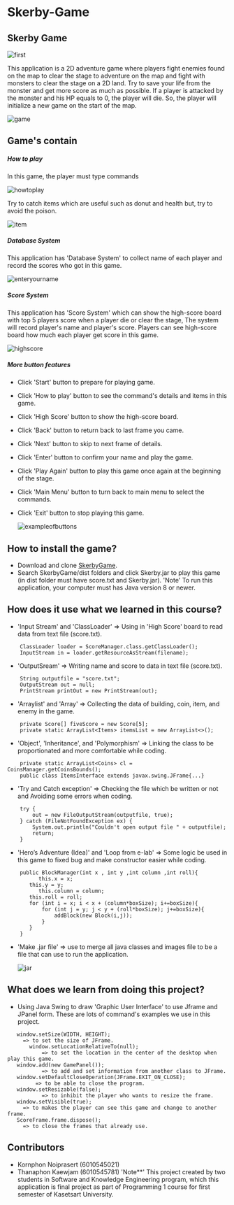﻿# Skerby-Game

## Skerby Game	
   
   
   
   ![first](Review/Interface.png)



   This application is a 2D adventure game where players fight enemies found on the map to clear the stage to adventure on the map and fight with monsters to clear the stage on a 2D land. Try to save your life from the monster and get more score as much as possible. If a player is attacked by the monster and his HP equals to 0, the player will die. So, the player will initialize a new game on the start of the map.	
   
   
   
   ![game](Review/land.png)


       
## Game's contain
 
 ##### **How to play**
   In this game, the player must type commands



   ![howtoplay](Review/HowToPlay.png)



   Try to catch items which are useful such as donut and health but, try to avoid the poison.
      
      
      
   ![item](Review/HowToPlayTwo.png)
 
 
 
 ##### **Database System**
   This application has 'Database System' to collect name of each player and record the scores who got in this game.
   
   
   
   ![enteryourname](Review/Enteryourname.png)
 
 
 
 ##### **Score System**
   This application has 'Score System' which can show the high-score board with top 5 players score when a player die or clear the stage, The system will record player's name and player's score. Players can see high-score board how much each player get score in this game.
   
   
   
   ![highscore](Review/HighScore.png)
   
   
   
 ##### **More button features**
- Click 'Start' button to prepare for playing game.
- Click 'How to play' button to see the command's details and items in this game.
- Click 'High Score' button to show the high-score board.
- Click 'Back' button to return back to last frame you came.
- Click 'Next' button to skip to next frame of details.
- Click 'Enter' button to confirm your name and play the game.
- Click 'Play Again' button to play this game once again at the beginning of the stage.
- Click 'Main Menu' button to turn back to main menu to select the commands.
- Click 'Exit' button to stop playing this game.
    
    
    
    ![exampleofbuttons](Review/YouDie.png)



 ## How to install the game?
 - Download and clone [SkerbyGame](https://github.com/Driveiei/Skerby-Game2).
 - Search SkerbyGame/dist folders and click Skerby.jar to play this game (in dist folder must have score.txt and Skerby.jar).
  'Note' To run this application, your computer must has Java version 8 or newer.


 ## How does it use what we learned in this course?
 
 - 'Input Stream' and 'ClassLoader' => Using in 'High Score' board to read data from text file (score.txt).
 ```
     ClassLoader loader = ScoreManager.class.getClassLoader();
     InputStream in = loader.getResourceAsStream(filename);
 ```

 - 'OutputSream' => Writing name and score to data in text file (score.txt).
 ```
     String outputfile = "score.txt";
     OutputStream out = null;
     PrintStream printOut = new PrintStream(out);
 ```

 - 'Arraylist' and 'Array' => Collecting the data of building, coin, item, and enemy in the game.
 ```
     private Score[] fiveScore = new Score[5];
     private static ArrayList<Items> itemsList = new ArrayList<>();
 ```

 - 'Object', 'Inheritance', and 'Polymorphism' => Linking the class to be proportionated and more comfortable while coding.
 ```
     private static ArrayList<Coins> cl = CoinsManager.getCoinsBounds();
     public class ItemsInterface extends javax.swing.JFrame{...}
 ```

 - 'Try and Catch exception' => Checking the file which be written or not and Avoiding some errors when coding.
 ```
     try {
         out = new FileOutputStream(outputfile, true);
     } catch (FileNotFoundException ex) {
         System.out.println("Couldn't open output file " + outputfile);
         return;
     }
 ```
        
 - 'Hero’s Adventure (Idea)' and 'Loop from e-lab' => Some logic be used in this game to fixed bug and make constructor easier while coding.
 ```
     public BlockManager(int x , int y ,int column ,int roll){
    	   this.x = x;
       	this.y = y;
    	   this.column = column;
       	this.roll = roll;
        for (int i = x; i < x + (column*boxSize); i+=boxSize){
            for (int j = y; j < y + (roll*boxSize); j+=boxSize){
                addBlock(new Block(i,j));
            }
        }
     }
 ```
 
  - 'Make .jar file' => use to merge all java classes and images file to be a file that can use to run the application.
     
     
     
     ![jar](Review/Jarfile.png)



 ## What does we learn from doing this project?
 - Using Java Swing to draw 'Graphic User Interface' to use Jframe and JPanel form.
     These are lots of command's examples we use in this project.
 ```
    window.setSize(WIDTH, HEIGHT);
      => to set the size of JFrame.
	  	window.setLocationRelativeTo(null);
		    => to set the location in the center of the desktop when play this game.
    window.add(new GamePanel());
		    => to add and set information from another class to JFrame.
    window.setDefaultCloseOperation(JFrame.EXIT_ON_CLOSE);
	  	  => to be able to close the program.
    window.setResizable(false);
		    => to inhibit the player who wants to resize the frame.
    window.setVisible(true);
      => to makes the player can see this game and change to another frame.
    ScoreFrame.frame.dispose();
      => to close the frames that already use.
 ```
 
 
  ## Contributors
   - Kornphon Noiprasert (6010545021)
   - Thanaphon Kaewjam (6010545781)
   'Note**' This project created by two students in Software and Knowledge Engineering program, which this application is final project as part of Programming 1 course for first semester of Kasetsart University.
